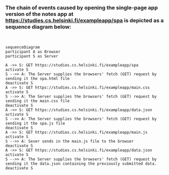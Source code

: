 ### The chain of events caused by opening the single-page app version of the notes app at https://studies.cs.helsinki.fi/exampleapp/spa is depicted as a sequence diagram below:

<br>

```mermaid
sequenceDiagram
participant A as Browser
participant S as Server

A ->> S: GET https://studies.cs.helsinki.fi/exampleapp/spa
activate S
S -->> A: The Server supplies the browsers' fetch (GET) request by sending it the spa.html file
deactivate S
A ->> S: GET https://studies.cs.helsinki.fi/exampleapp/main.css
activate S
S -->> A: The Server supplies the browsers' fetch (GET) request by sending it the main.css file
deactivate S
A ->> S: GET https://studies.cs.helsinki.fi/exampleapp/data.json
activate S
S -->> A: The Server supplies the browsers' fetch (GET) request by sending it the spa.js file
deactivate S
A ->> S: GET https://studies.cs.helsinki.fi/exampleapp/main.js
activate S
S -->> A: Sever sends in the main.js file to the browser
deactivate S
A ->> S: GET https://studies.cs.helsinki.fi/exampleapp/data.json
activate S
S -->> A: The Server supplies the browsers' fetch (GET) request by sending it the data.json containing the previously submitted data.
deactivate S
```
